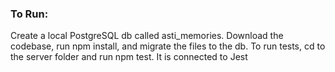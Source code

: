 ### To Run:
Create a local PostgreSQL db called asti_memories.
Download the codebase, run npm install, and migrate the files to the db. To run tests, cd to the server folder and run npm test. It is connected to Jest

